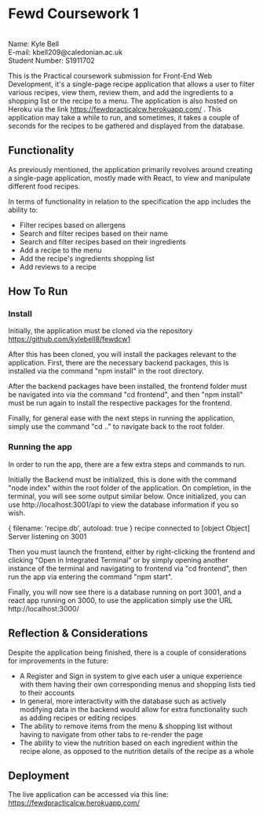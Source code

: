 # Fewd Coursework 1 
<br>
Name: Kyle Bell<br>
E-mail: kbell209@caledonian.ac.uk<br>
Student Number: S1911702<br>

This is the Practical coursework submission for Front-End Web Development, it's a single-page recipe application that allows a user to filter various recipes, view them, review them, and add the ingredients to a shopping list or the recipe to a menu. The application is also hosted on Heroku via the link https://fewdpracticalcw.herokuapp.com/ . This application may take a while to run, and sometimes, it takes a couple of seconds for the recipes to be gathered and displayed from the database. 

## Functionality
As previously mentioned, the application primarily revolves around creating a single-page application, mostly made with React, to view and manipulate different food recipes.

In terms of functionality in relation to the specification the app includes the ability to:
* Filter recipes based on allergens
* Search and filter recipes based on their name
* Search and filter recipes based on their ingredients
* Add a recipe to the menu
* Add the recipe's ingredients shopping list
* Add reviews to a recipe

## How To Run
### Install

Initially, the application must be cloned via the repository https://github.com/kylebell8/fewdcw1

After this has been cloned, you will install the packages relevant to the application. First, there are the necessary backend packages, this is installed via the command "npm install" in the root directory.

After the backend packages have been installed, the frontend folder must be navigated into via the command "cd frontend", and then "npm install" must be run again to install the respective packages for the frontend.

Finally, for general ease with the next steps in running the application, simply use the command "cd .." to navigate back to the root folder.

### Running the app

In order to run the app, there are a few extra steps and commands to run. 

Initially the Backend must be initialized, this is done with the command "node index" within the root folder of the application. On completion, in the terminal, you will see some output similar below. Once initialized, you can use http://localhost:3001/api to view the database information if you so wish.

{ filename: 'recipe.db', autoload: true }
recipe connected to [object Object]
Server listening on 3001

Then you must launch the frontend, either by right-clicking the frontend and clicking "Open in Integrated Terminal" or by simply opening another instance of the terminal and navigating to frontend via "cd frontend", then run the app via entering the command "npm start".

Finally, you will now see there is a database running on port 3001, and a react app running on 3000, to use the application simply use the URL http://localhost:3000/

## Reflection & Considerations
Despite the application being finished, there is a couple of considerations for improvements in the future:

* A Register and Sign in system to give each user  a unique experience with them having their own corresponding menus and shopping lists tied to their accounts
* In general, more interactivity with the  database such as actively modifying data in the backend would allow for extra functionality such as adding recipes or editing recipes
* The ability to remove items from the menu & shopping list without having to navigate from other tabs to re-render the page
* The ability to view the nutrition based on each ingredient within the recipe alone, as opposed to the nutrition details of the recipe as a whole

## Deployment 
The live application can be accessed via this line:<br />
https://fewdpracticalcw.herokuapp.com/<br />